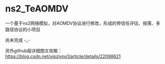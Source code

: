 # ns2_TeAOMDV

一个基于ns2网络模拟，对AOMDV协议进行修改，形成的带信任评估、按需、多路径协议的小项目

尚未完成 -_-

另外github超详细图文攻略：https://blog.csdn.net/vipzjyno1/article/details/22098621
